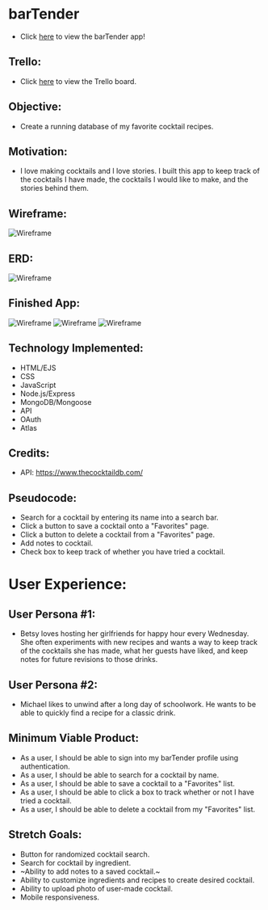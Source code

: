 # barTender

* Click [here](https://bartenderapp.herokuapp.com/) to view the barTender app!

## Trello:

* Click [here](https://trello.com/b/C98h8T0U/bartender-project-2) to view the Trello board.

## Objective:

* Create a running database of my favorite cocktail recipes. 

## Motivation: 

* I love making cocktails and I love stories. I built this app to keep track of the cocktails I have made, the cocktails I would like to make, and the stories behind them. 

## Wireframe:

![Wireframe](https://i.imgur.com/bSKjha6.jpg)

## ERD:

![Wireframe](https://i.imgur.com/MkEGy9b.png)

## Finished App:

![Wireframe](https://i.imgur.com/aZQk3Sk.png)
![Wireframe](https://i.imgur.com/JXlzfy3.png)
![Wireframe](https://i.imgur.com/BSHbaXk.png)

## Technology Implemented:

* HTML/EJS
* CSS
* JavaScript
* Node.js/Express
* MongoDB/Mongoose
* API
* OAuth
* Atlas

## Credits: 

* API: https://www.thecocktaildb.com/

## Pseudocode:

* Search for a cocktail by entering its name into a search bar.
* Click a button to save a cocktail onto a "Favorites" page.
* Click a button to delete a cocktail from a "Favorites" page.
* Add notes to cocktail.
* Check box to keep track of whether you have tried a cocktail.

# User Experience:

## User Persona #1:

* Betsy loves hosting her girlfriends for happy hour every Wednesday. She often experiments with new recipes and wants a way to keep track of the cocktails she has made, what her guests have liked, and keep notes for future revisions to those drinks.

## User Persona #2:

* Michael likes to unwind after a long day of schoolwork. He wants to be able to quickly find a recipe for a classic drink.

## Minimum Viable Product:

* As a user, I should be able to sign into my barTender profile using authentication. 
* As a user, I should be able to search for a cocktail by name.
* As a user, I should be able to save a cocktail to a "Favorites" list.
* As a user, I should be able to click a box to track whether or not I have tried a cocktail.
* As a user, I should be able to delete a cocktail from my "Favorites" list. 

## Stretch Goals:

* Button for randomized cocktail search.
* Search for cocktail by ingredient.
* ~Ability to add notes to a saved cocktail.~
* Ability to customize ingredients and recipes to create desired cocktail.
* Ability to upload photo of user-made cocktail.
* Mobile responsiveness. 